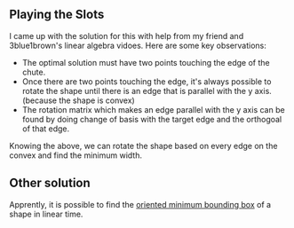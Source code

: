 ## Playing the Slots

I came up with the solution for this with help from my friend and 3blue1brown's linear algebra vidoes.
Here are some key observations:
  - The optimal solution must have two points touching the edge of the chute.
  - Once there are two points touching the edge, it's always possible to rotate the shape until there is an edge that is parallel with the y axis. (because the shape is convex)
  - The rotation matrix which makes an edge parallel with the y axis can be found by doing change of basis with the target edge and the orthogoal of that edge.

Knowing the above, we can rotate the shape based on every edge on the convex and find the minimum width.


## Other solution

Apprently, it is possible to find the [oriented minimum bounding box](https://en.wikipedia.org/wiki/Minimum_bounding_rectangle) of a shape in linear time.
